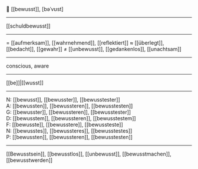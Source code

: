 🧠 [[bewusst]], [bəˈvʊst]

---
[[schuldbewusst]]

---
= [[aufmerksam]], [[wahrnehmend]], [[reflektiert]]
≈ [[überlegt]], [[bedacht]], [[gewahr]]
≠ [[unbewusst]], [[gedankenlos]], [[unachtsam]]

---
conscious, aware

---
[[be]]|[[wusst]]

---
N: [[bewusst]], [[bewusster]], [[bewusstester]]  
A: [[bewussten]], [[bewussteren]], [[bewusstesten]]  
G: [[bewusster]], [[bewussteren]], [[bewusstester]]  
D: [[bewusstem]], [[bewussteren]], [[bewusstestem]]  
F: [[bewusste]], [[bewusstere]], [[bewussteste]]  
N: [[bewusstes]], [[bewussteres]], [[bewusstestes]]  
P: [[bewussten]], [[bewussteren]], [[bewusstesten]]  

---
[[Bewusstsein]], [[bewusstlos]], [[unbewusst]], [[bewusstmachen]], [[bewusstwerden]]